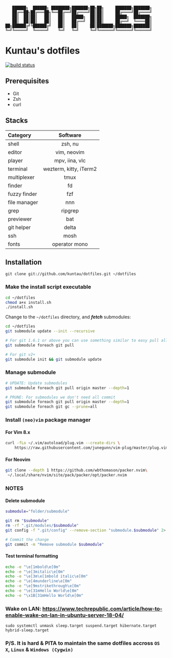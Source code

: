 ```
   ██████╗  ██████╗ ████████╗███████╗██╗██╗     ███████╗███████╗
   ██╔══██╗██╔═══██╗╚══██╔══╝██╔════╝██║██║     ██╔════╝██╔════╝
   ██║  ██║██║   ██║   ██║   █████╗  ██║██║     █████╗  ███████╗
   ██║  ██║██║   ██║   ██║   ██╔══╝  ██║██║     ██╔══╝  ╚════██║
██╗██████╔╝╚██████╔╝   ██║   ██║     ██║███████╗███████╗███████║
╚═╝╚═════╝  ╚═════╝    ╚═╝   ╚═╝     ╚═╝╚══════╝╚══════╝╚══════╝
```

# Kuntau's dotfiles

[![build status](https://img.shields.io/travis/kuntau/dotfiles.svg?style=flat-square)](https://travis-ci.org/kuntau/dotfiles)

## Prerequisites

- Git
- Zsh
- curl

## Stacks

| Category     | Software               |
| :-------     | :---------:            |
| shell        | zsh, nu                |
| editor       | vim, neovim            |
| player       | mpv, iina, vlc         |
| terminal     | wezterm, kitty, iTerm2 |
| multiplexer  | tmux                   |
| finder       | fd                     |
| fuzzy finder | fzf                    |
| file manager | nnn                    |
| grep         | ripgrep                |
| previewer    | bat                    |
| git helper   | delta                  |
| ssh          | mosh                   |
| fonts        | operator mono          |


## Installation

`git clone git://github.com/kuntau/dotfiles.git ~/dotfiles`

### Make the install script executable

```zsh
cd ~/dotfiles
chmod a+x install.sh
./install.sh
```

Change to the `~/dotfiles` directory, and ***fetch*** submodules:

```zsh
cd ~/dotfiles
git submodule update --init --recursive

# For git 1.6.1 or above you can use something similar to easy pull all submodule:
git submodule foreach git pull

# For git v2+
git submodule init && git submodule update

```

### Manage submodule

```zsh
# UPDATE: Update submodules
git submodule foreach git pull origin master --depth=1

# PRUNE: For submodules we don't need all commit
git submodule foreach git pull origin master --depth=1
git submodule foreach git gc --prune=all
```

### Install `(neo)vim` package manager

#### For Vim 8.x

```zsh
curl -fLo ~/.vim/autoload/plug.vim --create-dirs \
    https://raw.githubusercontent.com/junegunn/vim-plug/master/plug.vim
```

#### For Neovim

```zsh
git clone --depth 1 https://github.com/wbthomason/packer.nvim\
 ~/.local/share/nvim/site/pack/packer/opt/packer.nvim

```

### NOTES

#### Delete submodule

```zsh
submodule="folder/submodule"

git rm "$submodule"
rm -rf ".git/modules/$submodule"
git config -f ".git/config" --remove-section "submodule.$submodule" 2> /dev/null

# Commit the change
git commit -m "Remove submodule $submodule"
```

#### Test terminal formatting

```zsh
echo -e "\e[1mbold\e[0m"
echo -e "\e[3mitalic\e[0m"
echo -e "\e[3m\e[1mbold italic\e[0m"
echo -e "\e[4munderline\e[0m"
echo -e "\e[9mstrikethrough\e[0m"
echo -e "\e[31mHello World\e[0m"
echo -e "\x1B[31mHello World\e[0m"
```

### Wake on LAN: https://www.techrepublic.com/article/how-to-enable-wake-on-lan-in-ubuntu-server-18-04/

`sudo systemctl unmask sleep.target suspend.target hibernate.target hybrid-sleep.target`

### P/S. It is hard & PITA to maintain the same dotfiles accross `OS X`, `Linux` & `Windows (Cygwin)`

